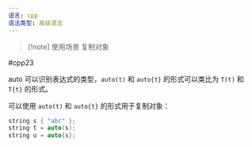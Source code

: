 ```yaml
---
语言: cpp
语法类型: 高级语法
---
```

> [!note] 使用场景
> 复制对象

#cpp23

 auto 可以识别表达式的类型，`auto(t)` 和 `auto{t}` 的形式可以类比为 `T(t)` 和 `T{t}` 的形式。
 
 可以使用 `auto(t)` 和 `auto{t}` 的形式用于复制对象：

```cpp
string s { "abc" };
string t = auto(s);
string u = auto{s};
```
